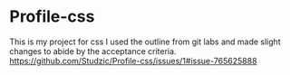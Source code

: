 # Profile-css
This is my project for css
I used the outline from git labs and made slight changes to abide by the acceptance criteria.
https://github.com/Studzic/Profile-css/issues/1#issue-765625888
